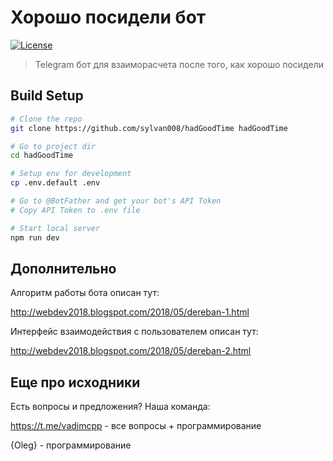 # Хорошо посидели бот

<a href="http://opensource.org/licenses/MIT"><img src="https://camo.githubusercontent.com/576f25c78e59902f0c6ccfff81f0448ef660e90d/687474703a2f2f696d672e736869656c64732e696f2f62616467652f4c6963656e73652d4d49542d626c75652e737667" alt="License" data-canonical-src="http://img.shields.io/badge/License-MIT-blue.svg" style="max-width:100%;"></a>

> Telegram бот для взаиморасчета после того, как хорошо посидели

## Build Setup

``` bash
# Clone the repo
git clone https://github.com/sylvan008/hadGoodTime hadGoodTime

# Go to project dir
cd hadGoodTime

# Setup env for development
cp .env.default .env

# Go to @BotFather and get your bot's API Token
# Copy API Token to .env file

# Start local server
npm run dev

```

## Дополнительно ##

Алгоритм работы бота описан тут:

http://webdev2018.blogspot.com/2018/05/dereban-1.html

Интерфейс взаимодействия с пользователем описан тут:

http://webdev2018.blogspot.com/2018/05/dereban-2.html

## Еще про исходники ##

Есть вопросы и предложения? Наша команда: 

https://t.me/vadimcpp - все вопросы + программирование

{Oleg} - программирование
